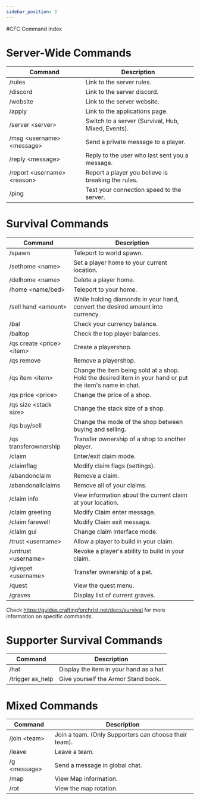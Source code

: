 ```yaml
---
sidebar_position: 3
---
```

#CFC Command Index

# Server-Wide Commands
| Command                                         | Description                                                                                                              |
| ----------------------------------------------- | ------------------------------------------------------------------------------------------------------------------------ |
| /rules                                          | Link to the server rules.                                                                                                |
| /discord                                        | Link to the server discord.                                                                                              |
| /website                                        | Link to the server website.                                                                                              |
| /apply                                          | Link to the applications page.                                                                                           |
| /server \<server\>                              | Switch to a server (Survival, Hub, Mixed, Events).                                                                       |
| /msg \<username\> \<message\>                   | Send a private message to a player.                                                                                      |
| /reply \<message\>                              | Reply to the user who last sent you a message.                                                                           |
| /report \<username\> \<reason\>                 | Report a player you believe is breaking the rules.                                                                       |
| /ping                                           | Test your connection speed to the server.                                                                                |

# Survival Commands 

| Command                                         | Description                                                                                                              |
| ----------------------------------------------- | ------------------------------------------------------------------------------------------------------------------------ |
| /spawn                                          | Teleport to world spawn.                                                                                                 |
| /sethome \<name\>                               | Set a player home to your current location.                                                                              |
| /delhome \<name\>                               | Delete a player home.
| /home \<name/bed\>                              | Teleport to your home.                                                                                                   |
| /sell hand \<amount\>                           | While holding diamonds in your hand, convert the desired amount into currency.                                           |
| /bal                                            | Check your currency balance.                                                                                             |
| /baltop                                         | Check the top player balances.                                                                                           |
| /qs create \<price\> \<item\>                   | Create a playershop.                                                                                                     |           
| /qs remove                                      | Remove a playershop.                                                                                                     |
| /qs item \<item\>                               | Change the item being sold at a shop. Hold the desired item in your hand or put the item's name in chat.                 |
| /qs price \<price\>                             | Change the price of a shop.                                                                                              |
| /qs size \<stack size\>                         | Change the stack size of a shop.                                                                                         |
| /qs buy/sell                                    | Change the mode of the shop between buying and selling.                                                                  |
| /qs transferownership                           | Transfer ownership of a shop to another player.                                                                          |
| /claim                                          | Enter/exit claim mode.                                                                                                   |
| /claimflag                                      | Modify claim flags (settings).                                                                                           |
| /abandonclaim                                   | Remove a claim.                                                                                                          |
| /abandonallclaims                               | Remove all of your claims.                                                                                               |
| /claim info                                     | View information about the current claim at your location.                                                               |
| /claim greeting                                 | Modify Claim enter message.                                                                                              |
| /claim farewell                                 | Modify Claim exit message.                                                                                               |
| /claim gui                                      | Change claim interface mode.                                                                                             |  
| /trust \<username\>                             | Allow a player to build in your claim.                                                                                   |
| /untrust \<username\>                           | Revoke a player's ability to build in your claim.                                                                        |
| /givepet \<username\>                           | Transfer ownership of a pet.                                                                                             |
| /quest                                          | View the quest menu.                                                                                                     |
| /graves                                         | Display list of current graves.                                                                                          |

Check https://guides.craftingforchrist.net/docs/survival for more information on specific commands.

# Supporter Survival Commands 
| Command                                         | Description                                                                                                              |
| ----------------------------------------------- | ------------------------------------------------------------------------------------------------------------------------ |
| /hat                                            | Display the item in your hand as a hat                                                                                   |
| /trigger as_help                                | Give yourself the Armor Stand book.                                                                                      |

# Mixed Commands
| Command                                         | Description                                                                                                              |
| ----------------------------------------------- | ------------------------------------------------------------------------------------------------------------------------ |
| /join \<team\>                                  | Join a team. (Only Supporters can choose their team).                                                                    |
| /leave                                          | Leave a team.                                                                                                            |
| /g \<message\>                                  | Send a message in global chat.                                                                                           |
| /map                                            | View Map information.                                                                                                    |
| /rot                                            | View the map rotation.                                                                                                   |
